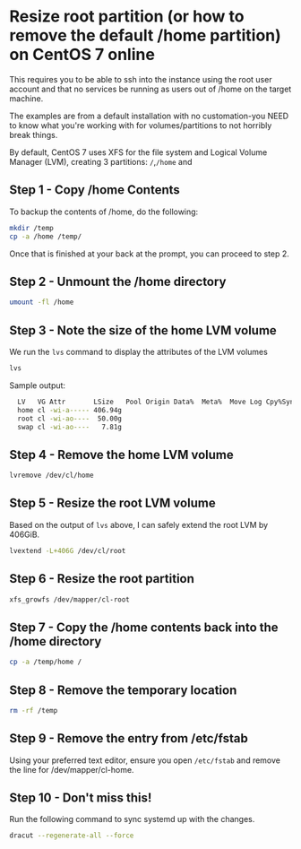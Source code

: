 # Resize root partition (or how to remove the default /home partition) on CentOS 7 online
This requires you to be able to ssh into the instance using the root user account and that no services be running as users out of /home on the target machine.

The examples are from a default installation with no customation-you NEED to know what you're working with for volumes/partitions to not horribly break things.

By default, CentOS 7 uses XFS for the file system and Logical Volume Manager (LVM), creating 3 partitions: `/`,`/home` and 

## Step 1 - Copy /home Contents
To backup the contents of /home, do the following:
```bash
mkdir /temp
cp -a /home /temp/
```
Once that is finished at your back at the prompt, you can proceed to step 2.  

## Step 2 - Unmount the /home directory
```bash
umount -fl /home
```

## Step 3 - Note the size of the home LVM volume
We run the `lvs` command to display the attributes of the LVM volumes
```bash
lvs
```
Sample output:  
```bash
  LV   VG Attr       LSize   Pool Origin Data%  Meta%  Move Log Cpy%Sync Convert
  home cl -wi-a----- 406.94g
  root cl -wi-ao----  50.00g
  swap cl -wi-ao----   7.81g
```

## Step 4 - Remove the home LVM volume
```bash
lvremove /dev/cl/home
```

## Step 5 - Resize the root LVM volume
Based on the output of `lvs` above, I can safely extend the root LVM by 406GiB.  
```bash
lvextend -L+406G /dev/cl/root
```

## Step 6 - Resize the root partition
```bash
xfs_growfs /dev/mapper/cl-root
```

## Step 7 - Copy the /home contents back into the /home directory
```bash
cp -a /temp/home /
```

## Step 8 - Remove the temporary location
```bash
rm -rf /temp
```

## Step 9 - Remove the entry from /etc/fstab
Using your preferred text editor, ensure you open `/etc/fstab` and remove the line for /dev/mapper/cl-home.

## Step 10 - Don't miss this!
Run the following command to sync systemd up with the changes.
```bash
dracut --regenerate-all --force
```
